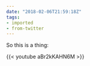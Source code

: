 ```yaml
---
date: "2018-02-06T21:59:18Z"
tags:
- imported
- from-twitter
---
```

So this is a thing: 

{{< youtube aBr2kKAHN6M >}}

